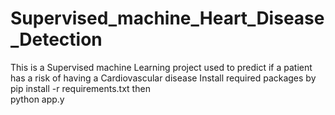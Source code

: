 # Supervised_machine_Heart_Disease_Detection
This is a Supervised machine Learning project used to predict if a patient has a risk of having a Cardiovascular disease 
Install required packages by 
pip install -r requirements.txt
then<br> 
python app.y


